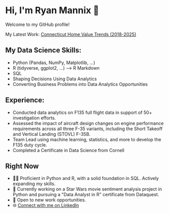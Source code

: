 # Hi, I'm Ryan Mannix 👋

Welcome to my GitHub profile!

My Latest Work:  [Connecticut Home Value Trends (2018-2025)](https://ryanmannix1.github.io/ct-home-value-trends-2018-2025/)

## My Data Science Skills:
- Python (Pandas, NumPy, Matplotlib, ...)
- R (tidyverse, ggplot2, ...) --> R Markdown
- SQL
- Shaping Decisions Using Data Analytics
- Converting Business Problems into Data Analytics Opportunities 

## Experience:
- Conducted data analytics on F135 full flight data in support of 50+ investigation efforts.		
- Assessed the impact of aircraft design changes on engine performance requirements across 
all three F-35 variants, including the Short Takeoff and Vertical Landing (STOVL) F-35B.
- Team Lead using machine learning, statistics, and more to develop the F135 duty cycle.
- Completed a Certificate in Data Science from Cornell

## Right Now
- 👨‍💻 Proficient in Python and R, with a solid foundation in SQL. Actively expanding my skills.
- 🌱 Currently working on a Star Wars movie sentiment analysis project in Python and pursuing a "Data Analyst in R" certificate from Dataquest.
- 💼 Open to new work opportunities.
- 🌐 [Connect with me on LinkedIn](https://www.linkedin.com/in/ryanmannix1)
